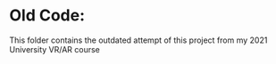 # Old Code:
This folder contains the outdated attempt of this project from my 2021 University VR/AR course
